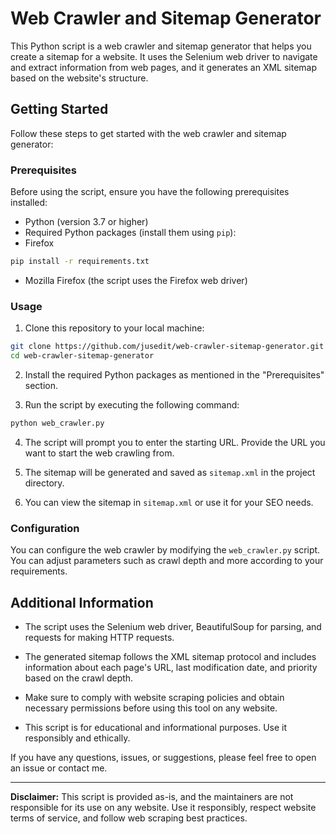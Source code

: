 # Web Crawler and Sitemap Generator

This Python script is a web crawler and sitemap generator that helps you create a sitemap for a website. It uses the Selenium web driver to navigate and extract information from web pages, and it generates an XML sitemap based on the website's structure.

## Getting Started

Follow these steps to get started with the web crawler and sitemap generator:

### Prerequisites

Before using the script, ensure you have the following prerequisites installed:

- Python (version 3.7 or higher)
- Required Python packages (install them using `pip`):
- Firefox

```bash
pip install -r requirements.txt
```

- Mozilla Firefox (the script uses the Firefox web driver)

### Usage

1. Clone this repository to your local machine:

```bash
git clone https://github.com/jusedit/web-crawler-sitemap-generator.git
cd web-crawler-sitemap-generator
```

2. Install the required Python packages as mentioned in the "Prerequisites" section.

3. Run the script by executing the following command:

```bash
python web_crawler.py
```

4. The script will prompt you to enter the starting URL. Provide the URL you want to start the web crawling from.

5. The sitemap will be generated and saved as `sitemap.xml` in the project directory.

6. You can view the sitemap in `sitemap.xml` or use it for your SEO needs.

### Configuration

You can configure the web crawler by modifying the `web_crawler.py` script. You can adjust parameters such as crawl depth and more according to your requirements.

## Additional Information

- The script uses the Selenium web driver, BeautifulSoup for parsing, and requests for making HTTP requests.

- The generated sitemap follows the XML sitemap protocol and includes information about each page's URL, last modification date, and priority based on the crawl depth.

- Make sure to comply with website scraping policies and obtain necessary permissions before using this tool on any website.

- This script is for educational and informational purposes. Use it responsibly and ethically.

If you have any questions, issues, or suggestions, please feel free to open an issue or contact me.

---

**Disclaimer:** This script is provided as-is, and the maintainers are not responsible for its use on any website. Use it responsibly, respect website terms of service, and follow web scraping best practices.